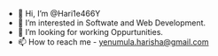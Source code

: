 - 👋 Hi, I’m @Hari1e466Y
- 👀 I’m interested in Softwate and Web Development.
- 💞️ I’m looking for working Oppurtunities.
- 📫 How to reach me - yenumula.harisha@gmail.com

<!---
Hari1e466Y/Hari1e466Y is a ✨ special ✨ repository because its `README.md` (this file) appears on your GitHub profile.
You can click the Preview link to take a look at your changes.
--->

